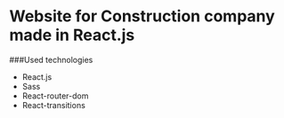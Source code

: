 # Website for Construction company made in React.js

###Used technologies

- React.js
- Sass
- React-router-dom
- React-transitions
